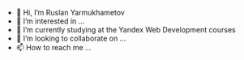 - 👋 Hi, I’m Ruslan Yarmukhametov
- 👀 I’m interested in ...
- 🌱 I’m currently studying at the Yandex Web Development courses
- 💞️ I’m looking to collaborate on ...
- 📫 How to reach me ...

<!---
ruslanyar/ruslanyar is a ✨ special ✨ repository because its `README.md` (this file) appears on your GitHub profile.
You can click the Preview link to take a look at your changes.
--->
